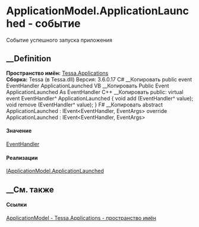 # ApplicationModel.ApplicationLaunched - событие
Событие успешного запуска приложения
## __Definition
 **Пространство имён:** [Tessa.Applications](N_Tessa_Applications.htm)  
 **Сборка:** Tessa (в Tessa.dll) Версия: 3.6.0.17
C# __Копировать
     public event EventHandler ApplicationLaunched
VB __Копировать
     Public Event ApplicationLaunched As EventHandler
C++ __Копировать
     public:
    virtual  event EventHandler^ ApplicationLaunched {
    	void add (EventHandler^ value);
    	void remove (EventHandler^ value);
    }
F# __Копировать
     abstract ApplicationLaunched : IEvent<EventHandler,
        EventArgs>
    override ApplicationLaunched : IEvent<EventHandler,
        EventArgs>
#### Значение
[EventHandler](https://learn.microsoft.com/dotnet/api/system.eventhandler)
#### Реализации
[IApplicationModel.ApplicationLaunched](E_Tessa_Applications_IApplicationModel_ApplicationLaunched.htm)  
##  __См. также
#### Ссылки
[ApplicationModel - ](T_Tessa_Applications_ApplicationModel.htm)
[Tessa.Applications - пространство имён](N_Tessa_Applications.htm)
